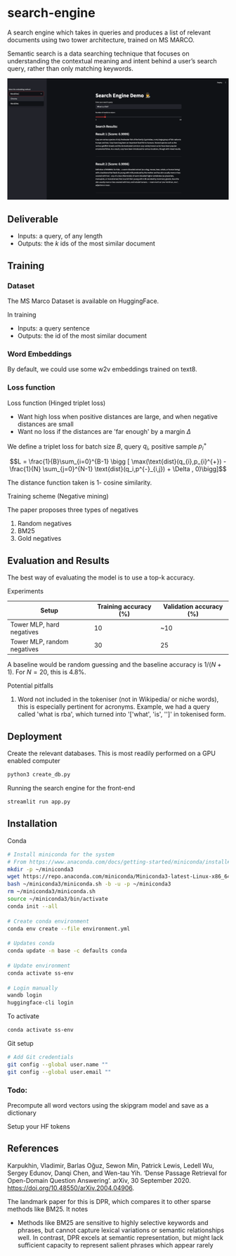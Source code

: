 # search-engine

A search engine which takes in queries and produces a list of relevant documents using two tower architecture, trained on MS MARCO.

Semantic search is a data searching technique that focuses on understanding the contextual meaning and intent behind a user’s search query, rather than only matching keywords.

![](media/frontend.png)

## Deliverable

- Inputs: a query, of any length
- Outputs: the $k$ ids of the most similar document

## Training

### Dataset

The MS Marco Dataset is available on HuggingFace. 

In training

- Inputs: a query sentence
- Outputs: the id of the most similar document

### Word Embeddings

By default, we could use some w2v embeddings trained on text8.

### Loss function


Loss function (Hinged triplet loss)

- Want high loss when positive distances are large, and when negative distances are small
- Want no loss if the distances are 'far enough' by a margin $\Delta$

We define a triplet loss for batch size $B$, query $q_{i}$, positive sample $p_{i}^{+}$

$$L = \frac{1}{B}\sum_{i=0}^{B-1} \bigg [ \max(\text{dist}(q_{i},p_{i}^{+}) - \frac{1}{N} \sum_{j=0}^{N-1} \text{dist}(q_i,p^{-}_{i,j}) + \Delta , 0)\bigg]$$

The distance function taken is 1- cosine similarity.


Training scheme (Negative mining)

The paper proposes three types of negatives

1. Random negatives
2. BM25
3. Gold negatives


## Evaluation and Results

The best way of evaluating the model is to use a top-k accuracy.

Experiments



| Setup| Training accuracy (%) | Validation accuracy (%) |
| --| --| --|
| Tower MLP, hard negatives| 10 | ~10 |
|Tower MLP, random negatives | 30 | 25 |

A baseline would be random guessing and the baseline accuracy is $1/(N+1)$. For $N = 20$, this is $4.8\%$.

Potential pitfalls

1. Word not included in the tokeniser (not in Wikipedia/ or niche words), this is especially pertinent for acronyms. Example, we had a query called 'what is rba', which turned into '['what', 'is', '<UNK>']' in tokenised form.


## Deployment

Create the relevant databases. This is most readily performed on a GPU enabled computer
```bash
python3 create_db.py
```

Running the search engine for the front-end

```bash
streamlit run app.py
```


## Installation

Conda

```bash
# Install miniconda for the system
# From https://www.anaconda.com/docs/getting-started/miniconda/install#linux
mkdir -p ~/miniconda3
wget https://repo.anaconda.com/miniconda/Miniconda3-latest-Linux-x86_64.sh -O ~/miniconda3/miniconda.sh
bash ~/miniconda3/miniconda.sh -b -u -p ~/miniconda3
rm ~/miniconda3/miniconda.sh
source ~/miniconda3/bin/activate
conda init --all

# Create conda environment
conda env create --file environment.yml

# Updates conda
conda update -n base -c defaults conda

# Update environment
conda activate ss-env

# Login manually
wandb login
huggingface-cli login
```

To activate

```bash 
conda activate ss-env
```

Git setup

```bash
# Add Git credentials
git config --global user.name ""
git config --global user.email ""
```

### Todo:

Precompute all word vectors using the skipgram model and save as a dictionary



Setup your HF tokens

## References

Karpukhin, Vladimir, Barlas Oğuz, Sewon Min, Patrick Lewis, Ledell Wu, Sergey Edunov, Danqi Chen, and Wen-tau Yih. ‘Dense Passage Retrieval for Open-Domain Question Answering’. arXiv, 30 September 2020. https://doi.org/10.48550/arXiv.2004.04906.

The landmark paper for this is DPR, which compares it to other sparse methods like BM25. It notes
- Methods like BM25 are sensitive to highly selective keywords and phrases, but cannot capture lexical variations or semantic relationships well. In contrast, DPR excels at semantic representation, but might lack sufficient capacity to represent salient phrases which appear rarely


